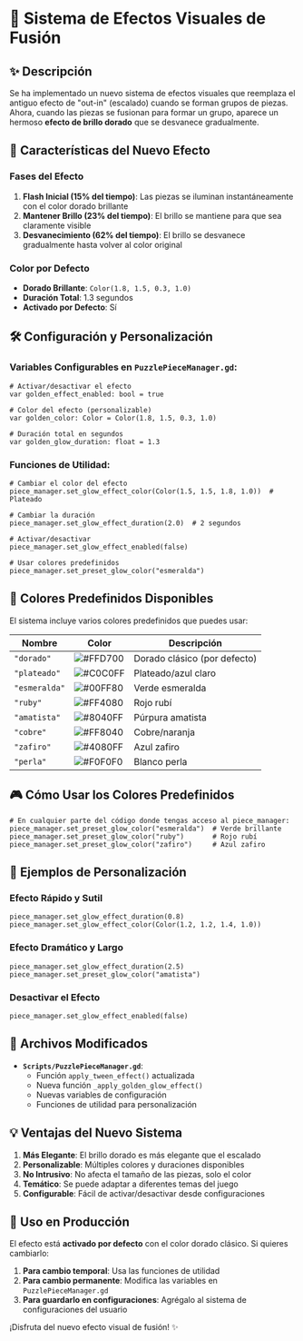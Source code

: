 # 🌟 Sistema de Efectos Visuales de Fusión

## ✨ Descripción

Se ha implementado un nuevo sistema de efectos visuales que reemplaza el antiguo efecto de "out-in" (escalado) cuando se forman grupos de piezas. Ahora, cuando las piezas se fusionan para formar un grupo, aparece un hermoso **efecto de brillo dorado** que se desvanece gradualmente.

## 🎨 Características del Nuevo Efecto

### Fases del Efecto
1. **Flash Inicial (15% del tiempo)**: Las piezas se iluminan instantáneamente con el color dorado brillante
2. **Mantener Brillo (23% del tiempo)**: El brillo se mantiene para que sea claramente visible
3. **Desvanecimiento (62% del tiempo)**: El brillo se desvanece gradualmente hasta volver al color original

### Color por Defecto
- **Dorado Brillante**: `Color(1.8, 1.5, 0.3, 1.0)`
- **Duración Total**: 1.3 segundos
- **Activado por Defecto**: Sí

## 🛠️ Configuración y Personalización

### Variables Configurables en `PuzzlePieceManager.gd`:

```gdscript
# Activar/desactivar el efecto
var golden_effect_enabled: bool = true

# Color del efecto (personalizable)
var golden_color: Color = Color(1.8, 1.5, 0.3, 1.0)

# Duración total en segundos
var golden_glow_duration: float = 1.3
```

### Funciones de Utilidad:

```gdscript
# Cambiar el color del efecto
piece_manager.set_glow_effect_color(Color(1.5, 1.5, 1.8, 1.0))  # Plateado

# Cambiar la duración
piece_manager.set_glow_effect_duration(2.0)  # 2 segundos

# Activar/desactivar
piece_manager.set_glow_effect_enabled(false)

# Usar colores predefinidos
piece_manager.set_preset_glow_color("esmeralda")
```

## 🌈 Colores Predefinidos Disponibles

El sistema incluye varios colores predefinidos que puedes usar:

| Nombre | Color | Descripción |
|--------|-------|-------------|
| `"dorado"` | ![#FFD700](https://via.placeholder.com/15/FFD700/000000?text=+) | Dorado clásico (por defecto) |
| `"plateado"` | ![#C0C0FF](https://via.placeholder.com/15/C0C0FF/000000?text=+) | Plateado/azul claro |
| `"esmeralda"` | ![#00FF80](https://via.placeholder.com/15/00FF80/000000?text=+) | Verde esmeralda |
| `"ruby"` | ![#FF4080](https://via.placeholder.com/15/FF4080/000000?text=+) | Rojo rubí |
| `"amatista"` | ![#8040FF](https://via.placeholder.com/15/8040FF/000000?text=+) | Púrpura amatista |
| `"cobre"` | ![#FF8040](https://via.placeholder.com/15/FF8040/000000?text=+) | Cobre/naranja |
| `"zafiro"` | ![#4080FF](https://via.placeholder.com/15/4080FF/000000?text=+) | Azul zafiro |
| `"perla"` | ![#F0F0F0](https://via.placeholder.com/15/F0F0F0/000000?text=+) | Blanco perla |

## 🎮 Cómo Usar los Colores Predefinidos

```gdscript
# En cualquier parte del código donde tengas acceso al piece_manager:
piece_manager.set_preset_glow_color("esmeralda")  # Verde brillante
piece_manager.set_preset_glow_color("ruby")       # Rojo rubí
piece_manager.set_preset_glow_color("zafiro")     # Azul zafiro
```

## 🔧 Ejemplos de Personalización

### Efecto Rápido y Sutil
```gdscript
piece_manager.set_glow_effect_duration(0.8)
piece_manager.set_glow_effect_color(Color(1.2, 1.2, 1.4, 1.0))
```

### Efecto Dramático y Largo
```gdscript
piece_manager.set_glow_effect_duration(2.5)
piece_manager.set_preset_glow_color("amatista")
```

### Desactivar el Efecto
```gdscript
piece_manager.set_glow_effect_enabled(false)
```

## 📁 Archivos Modificados

- **`Scripts/PuzzlePieceManager.gd`**: 
  - Función `apply_tween_effect()` actualizada
  - Nueva función `_apply_golden_glow_effect()`
  - Nuevas variables de configuración
  - Funciones de utilidad para personalización

## 💡 Ventajas del Nuevo Sistema

1. **Más Elegante**: El brillo dorado es más elegante que el escalado
2. **Personalizable**: Múltiples colores y duraciones disponibles
3. **No Intrusivo**: No afecta el tamaño de las piezas, solo el color
4. **Temático**: Se puede adaptar a diferentes temas del juego
5. **Configurable**: Fácil de activar/desactivar desde configuraciones

## 🚀 Uso en Producción

El efecto está **activado por defecto** con el color dorado clásico. Si quieres cambiarlo:

1. **Para cambio temporal**: Usa las funciones de utilidad
2. **Para cambio permanente**: Modifica las variables en `PuzzlePieceManager.gd`
3. **Para guardarlo en configuraciones**: Agrégalo al sistema de configuraciones del usuario

¡Disfruta del nuevo efecto visual de fusión! ✨ 